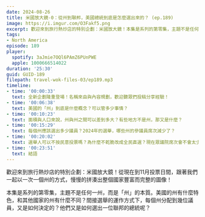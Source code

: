 ```yaml
---
date: 2024-08-26
title: 米國放大鏡-0：從州到聯邦，美國總統到底是怎麼選出來的？ (ep.189)
image: https://i.imgur.com/O3Fakf5.png
excerpt: 歡迎來到旅行熱炒店的特別企劃：米國放大鏡！本集是系列的第零集，主題不是任何一州，而是「州」的本質。美國的州有什麼特色？而他們又是如何選出一位聯邦的總統呢？
tags:
- North America
episode: 189
player:
  spotify: 3aJmie7OQl6PAmZ6PUnPWE
  apple: 1000666514022
duration: '25:30'
guid: GUID-189
filepath: travel-wok-files-03/ep189.mp3
timeline:
- time: '00:00:33'
  text: 全新企劃隆重登場！名稱來由與內容規劃，歡迎聽眾們投稿分享經驗！
- time: '00:06:38'
  text: 美國的「州」到底是什麼概念？可以管多少事情？
- time: '00:10:23'
  text: 面積與人口來說，州與州之間可以差到多大？有些地方不是州，那又是什麼？
- time: '00:15:29'
  text: 每個州應該選出多少議員？2024年的選舉，哪些州的參議員席次減少了？
- time: '00:20:02'
  text: 選舉人可以不按民意投票嗎？為什麼不乾脆改成全民直選？現在眾議院席次會不會太少？
- time: '00:23:51'
  text: 結語
---
```

歡迎來到旅行熱炒店的特別企劃：米國放大鏡！從現在到11月投票日間，跟著我們一起以一次一個州的方式，慢慢的拼湊出整個國家豐富而完整的圖像！

本集是系列的第零集，主題不是任何一州，而是「州」的本質。美國的州有什麼特色，和其他國家的州有什麼不同？間接選舉的運作方式下，每個州分配到幾位議員，又是如何決定的？他們又是如何選出一位聯邦的總統呢？

